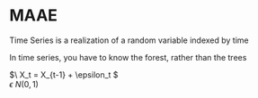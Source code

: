 # MAAE

Time Series is a realization of a random variable indexed by time

In time series, you have to know the forest, rather than the trees


$\ X_t = X_{t-1} + \epsilon_t $\
$\epsilon ~ N(0,1)$
